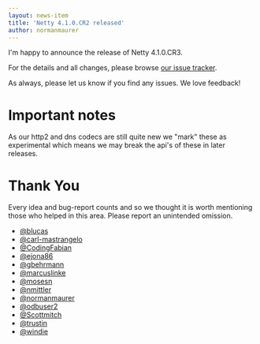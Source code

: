 ```yaml
---
layout: news-item
title: 'Netty 4.1.0.CR2 released'
author: normanmaurer
---
```


I'm happy to announce the release of Netty 4.1.0.CR3.

For the details and all changes, please browse [our issue tracker](https://github.com/netty/netty/issues?q=milestone%3A4.1.0.CR3+is%3Aclosed).

As always, please let us know if you find any issues. We love feedback!

# Important notes
As our http2 and dns codecs are still quite new we "mark" these as experimental which means we may break the api's of these in later releases.

# Thank You

Every idea and bug-report counts and so we thought it is worth mentioning those who helped in this area. Please report an unintended omission.

* [@blucas](https://github.com/blucas)
* [@carl-mastrangelo](https://github.com/carl-mastrangelo)
* [@CodingFabian](https://github.com/CodingFabian)
* [@ejona86](https://github.com/ejona86)
* [@gbehrmann](https://github.com/gbehrmann)
* [@marcuslinke](https://github.com/marcuslinke)
* [@mosesn](https://github.com/mosesn)
* [@nmittler](https://github.com/nmittler)
* [@normanmaurer](https://github.com/normanmaurer)
* [@odbuser2](https://github.com/odbuser2)
* [@Scottmitch](https://github.com/Scottmitch)
* [@trustin](https://github.com/trustin)
* [@windie](https://github.com/windie)

